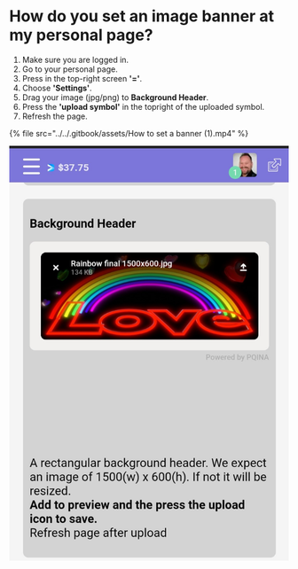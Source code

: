# How do you set an image banner at my personal page?

1. Make sure you are logged in.
2. Go to your personal page.
3. Press in the top-right screen **'='**.
4. Choose **'Settings'**.
5. Drag your image (jpg/png) to **Background Header**.
6. Press the **'upload symbol'** in the topright of the uploaded symbol.
7. Refresh the page.&#x20;

{% file src="../../.gitbook/assets/How to set a banner (1).mp4" %}

![](<../../.gitbook/assets/Rainbow banner (2).jpg>)
